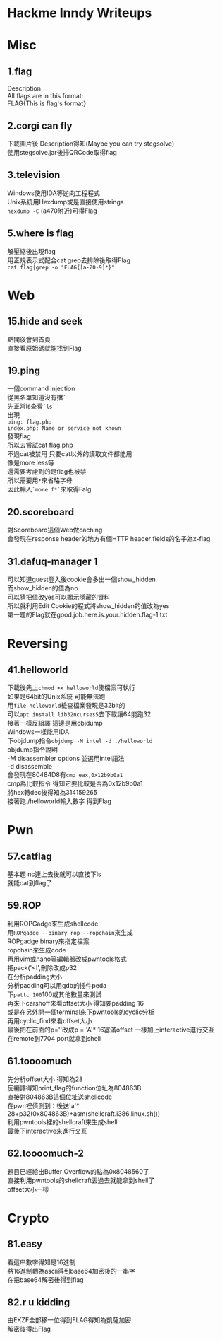 # Hackme Inndy Writeups
# Misc
## 1.flag
Description<br>
All flags are in this format:<br>
FLAG{This is flag's format}<br>

## 2.corgi can fly
下載圖片後 Description得知(Maybe you can try stegsolve)<br>
使用stegsolve.jar後掃QRCode取得flag<br>

## 3.television
Windows使用IDA等逆向工程程式<br>
Unix系統用Hexdump或是直接使用strings<br>
`hexdump -C` (a470附近)可得Flag<br>

## 5.where is flag
解壓縮後出現flag<br>
用正規表示式配合cat grep去排除後取得Flag<br>
`cat flag|grep -o "FLAG{[a-Z0-9]*}"`<br>

# Web
## 15.hide and seek
點開後會到首頁<br>
直接看原始碼就能找到Flag<br>

## 19.ping
一個command injection<br>
從黑名單知道沒有擋`` ` ``<br>
先正常ls查看`` `ls` ``<br>
出現<br>
`ping: flag.php`<br>
`index.php: Name or service not known`<br>
發現flag<br>
所以去嘗試cat flag.php<br>
不過cat被禁用 只要cat以外的讀取文件都能用<br>
像是more less等<br>
還需要考慮到的是flag也被禁<br>
所以需要用``*``來省略字母<br>
因此輸入`` `more f*` ``來取得Falg<br>

## 20.scoreboard
對Scoreboard這個Web做caching<br>
會發現在response header的地方有個HTTP header fields的名子為x-flag<br>

## 31.dafuq-manager 1
可以知道guest登入後cookie會多出一個show_hidden<br>
而show_hidden的值為no<br>
可以猜把值改yes可以顯示隱藏的資料<br>
所以就利用Edit Cookie的程式將show_hidden的值改為yes<br>
第一題的Flag就在good.job.here.is.your.hidden.flag-1.txt<br>

# Reversing
## 41.helloworld
下載後先上`chmod +x helloworld`使檔案可執行<br>
如果是64bit的Unix系統 可能無法跑<br>
用`file helloworld`檢查檔案發現是32bit的<br>
可以`apt install lib32ncurses5`去下載讓64能跑32<br>
接著一樣反組譯 這邊是用objdump<br>
Windows一樣能用IDA<br>
下objdump指令`objdump -M intel -d ./helloworld`<br>
objdump指令說明<br>
-M disassembler options 並選用intel語法<br>
-d disassemble<br>
會發現在80484D8有`cmp eax,0x12b9b0a1`<br>
cmp為比較指令 得知它要比較是否為0x12b9b0a1<br>
將hex轉dec後得知為314159265<br>
接著跑./helloworld輸入數字 得到Flag<br>

# Pwn
## 57.catflag
基本題 nc連上去後就可以直接下ls  
就能cat到flag了  

## 59.ROP
利用ROPGadge來生成shellcode  
用`ROPgadge --binary rop --ropchain`來生成  
ROPgadge binary來指定檔案  
ropchain來生成code  
再用vim或nano等編輯器改成pwntools格式  
把pack('<I',刪除改成p32  
在分析padding大小  
分析padding可以用gdb的插件peda  
下`pattc 100`100或其他數量來測試  
再來下carshoff來看offset大小 得知要padding 16  
或是在另外開一個terminal來下pwntools的cyclic分析  
再用cyclic_find來看offset大小  
最後把在前面的p=''改成p = 'A'* 16塞滿offset
一樣加上interactive進行交互  
在remote到7704 port就拿到shell
  
  
## 61.toooomuch
先分析offset大小 得知為28  
反編譯得知print_flag的function位址為804863B  
直接對804863B這個位址送shellcode  
在pwn裡偵測到：後送'a'* 28+p32(0x804863B)+asm(shellcraft.i386.linux.sh())  
利用pwntools裡的shellcraft來生成shell  
最後下interactive來進行交互  
  
  
## 62.toooomuch-2
題目已經給出Buffer Overflow的點為0x8048560了  
直接利用pwntools的shellcraft丟過去就能拿到shell了  
offset大小一樣  
  
  
# Crypto
## 81.easy
看這串數字得知是16進制  
將16進制轉為ascii得到base64加密後的一串字  
在把base64解密後得到flag  
  
  
## 82.r u kidding
由EKZF全部移一位得到FLAG得知為凱薩加密  
解密後得出Flag  





